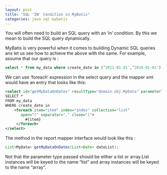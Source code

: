 ```yaml
---
layout: post
title: "SQL 'IN' Condition in MyBatis"
categories: java sql mybatis
---
```

You will often need to build an SQL query with an ‘in’ condition. By this we mean to build the SQL query dynamically.

MyBatis is very powerful when it comes to building Dynamic SQL queries ans let us see how to achieve the above with the same.
For example, assume that our query is :

```sql
select * from my_data where create_date in (’2011-01-01′,’2010-01-01′);
```

We can use ‘foreach’ expression in the select query and the mapper xml would have an entry that looks like this:

```xml
<select id="getMyDataOnDates" resultType="domain.obj.MyData" parameterType="list">
SELECT *
FROM my_data
WHERE create_date in
    <foreach item="item" index="index" collection="list"
       open="(" separator="," close=")">
         #{item}
     </foreach>
</select>
```

The method in the report mapper interface would look like this :

```java
List<MyData> getMyDataOnDates(List<Date> dateList);
```

Not that the parameter type passed should be either a list or array.List instances will be keyed to the name “list” and array instances will be keyed to the name “array”.
